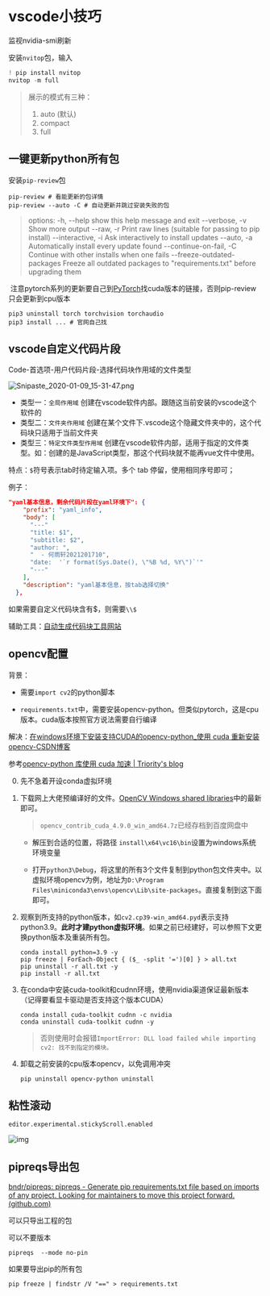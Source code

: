 # vscode小技巧

监视nvidia-smi刷新

安装`nvitop`包，输入

```powershell
! pip install nvitop
nvitop -m full
```

> 展示的模式有三种：
>
> 1. auto (默认)
> 2. compact
> 3. full

## 一键更新python所有包

安装`pip-review`包

```
pip-review # 看能更新的包详情
pip-review --auto -C # 自动更新并跳过安装失败的包
```

> options:
>   -h, --help            show this help message and exit
>   --verbose, -v         Show more output
>   --raw, -r             Print raw lines (suitable for passing to pip install)
>   --interactive, -i     Ask interactively to install updates
>   --auto, -a            Automatically install every update found
>   --continue-on-fail, -C
>                         Continue with other installs when one fails
>   --freeze-outdated-packages
>                         Freeze all outdated packages to "requirements.txt" before upgrading them

​	注意pytorch系列的更新要自己到[PyTorch](https://pytorch.org/)找cuda版本的链接，否则pip-review只会更新到cpu版本

```
pip3 uninstall torch torchvision torchaudio
pip3 install ... # 官网自己找
```

## vscode自定义代码片段

Code-首选项-用户代码片段-选择代码块作用域的文件类型

![Snipaste_2020-01-09_15-31-47.png](https://imgconvert.csdnimg.cn/aHR0cHM6Ly91cGxvYWQtaW1hZ2VzLmppYW5zaHUuaW8vdXBsb2FkX2ltYWdlcy8xNjI2NTE2Mi0yNzRiZTI5ZWQxNGY3NWU4LnBuZw?x-oss-process=image/format,png)

- 类型一：`全局作用域`
    创建在vscode软件内部。跟随这当前安装的vscode这个软件的
- 类型二：`文件夹作用域`
    创建在某个文件下.vscode这个隐藏文件夹中的，这个代码块只适用于当前文件夹
- 类型三：`特定文件类型作用域`
    创建在vscode软件内部，适用于指定的文件类型。如：创建的是JavaScript类型，那这个代码块就不能再vue文件中使用。

特点：`$`符号表示tab时待定输入项。多个 tab 停留，使用相同序号即可；

例子：

```json
"yaml基本信息，剩余代码片段在yaml环境下": {
    "prefix": "yaml_info",
    "body": [
      "---"
      "title: $1",
      "subtitle: $2",
      "author: ",
      "  - 何雨轩2021201710",
      "date:  '`r format(Sys.Date(), \"%B %d, %Y\")`'"
      "---"
    ],
    "description": "yaml基本信息，按tab选择切换"
  },
```

如果需要自定义代码块含有\$，则需要`\\$`

辅助工具：[自动生成代码块工具网站](https://snippet-generator.app/)

## opencv配置

背景：

- 需要`import cv2`的python脚本

- `requirements.txt`中，需要安装opencv-python。但类似pytorch，这是cpu版本。cuda版本按照官方说法需要自行编译

解决：[在windows环境下安装支持CUDA的opencv-python_使用 cuda 重新安装 opencv-CSDN博客](https://blog.csdn.net/shinuone/article/details/131435093)

参考[opencv-python 库使用 cuda 加速 | Triority's blog](https://www.triority.cn/2023/opencv-python-cuda/)

0. 先不急着开设conda虚拟环境

1. 下载网上大佬预编译好的文件。[OpenCV Windows shared libraries](https://github.com/cudawarped/opencv_contrib/releases)中的最新即可。

    > `opencv_contrib_cuda_4.9.0_win_amd64.7z`已经存档到百度网盘中

    - 解压到合适的位置，将路径 `install\x64\vc16\bin`设置为windows系统环境变量

    - 打开`python3\Debug`，将这里的所有3个文件复制到python包文件夹中。以虚拟环境opencv为例，地址为`D:\Program Files\miniconda3\envs\opencv\Lib\site-packages`。直接复制到这下面即可。

2. 观察到所支持的python版本，如`cv2.cp39-win_amd64.pyd`表示支持python3.9。**此时才建python虚拟环境**。如果之前已经建好，可以参照下文更换python版本及重装所有包。

    ```
    conda install python=3.9 -y
    pip freeze | ForEach-Object { ($_ -split '=')[0] } > all.txt
    pip uninstall -r all.txt -y
    pip install -r all.txt
    ```

3. 在conda中安装cuda-toolkit和cudnn环境，使用nvidia渠道保证最新版本（记得要看显卡驱动是否支持这个版本CUDA）

    ```
    conda install cuda-toolkit cudnn -c nvidia
    conda uninstall cuda-toolkit cudnn -y
    ```

    > 否则使用时会报错`ImportError: DLL load failed while importing cv2: 找不到指定的模块。 `

4. 卸载之前安装的cpu版本opencv，以免调用冲突

    ```
    pip uninstall opencv-python uninstall
    ```

    

## 粘性滚动

```
editor.experimental.stickyScroll.enabled
```

![img](https://img-blog.csdnimg.cn/1ba30bfa12374d809b6785d4b928298d.png)

## pipreqs导出包

[bndr/pipreqs: pipreqs - Generate pip requirements.txt file based on imports of any project. Looking for maintainers to move this project forward. (github.com)](https://github.com/bndr/pipreqs#usage)

可以只导出工程的包

可以不要版本

```
pipreqs  --mode no-pin
```

如果要导出pip的所有包

```
pip freeze | findstr /V "==" > requirements.txt
```

